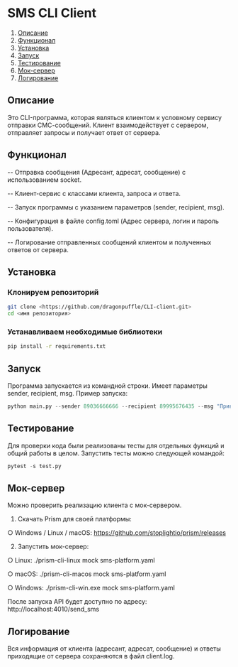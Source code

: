 # SMS CLI Client

1. [Описание](#Описание)
2. [Функционал](#Функционал)
3. [Установка](#Установка)
4. [Запуск](#Запуск)
5. [Тестирование](#Тестирование)
6. [Мок-сервер](#Мок-сервер)
7. [Логирование](#Логирование)
## Описание
Это CLI-программа, которая являться клиентом к условному сервису отправки СМС-сообщений.
Клиент взаимодействует с сервером, отправляет запросы и получает ответ от сервера.

## Функционал
-- Отправка сообщения (Адресант, адресат, сообщение) с использованием socket.

-- Клиент-сервис с классами клиента, запроса и ответа.

-- Запуск программы с указанием параметров (sender, recipient, msg).

-- Конфигурация в файле config.toml (Адрес сервера, логин и пароль пользователя).

-- Логирование отправленных сообщений клиентом и полученных ответов от сервера.

## Установка
### Клонируем репозиторий

```bash
git clone <https://github.com/dragonpuffle/CLI-client.git>
cd <имя репозитория>
```
### Устанавливаем необходимые библиотеки

```bash
pip install -r requirements.txt
```
## Запуск
Программа запускается из командной строки. Имеет параметры sender, recipient, msg.
Пример запуска:

```python
python main.py --sender 89036666666 --recipient 89995676435 --msg "Привет!"
```
## Тестирование
Для проверки кода были реализованы тесты для отдельных функций и общий работы в целом.
Запустить тесты можно следующей командой:

```python
pytest -s test.py 
```
## Мок-сервер
Можно проверить реализацию клиента с мок-сервером.
1. Скачать Prism для своей платформы:

○ Windows / Linux / macOS: https://github.com/stoplightio/prism/releases 

2. Запустить мок-сервер:
   
○ Linux: ./prism-cli-linux mock sms-platform.yaml 

○ macOS: ./prism-cli-macos mock sms-platform.yaml 

○ Windows: ./prism-cli-win.exe mock sms-platform.yaml

После запуска API будет доступно по адресу: http://localhost:4010/send_sms 

## Логирование
Вся информация от клиента (адресант, адресат, сообщение) и ответы приходящие от сервера сохраняются в файл client.log.
